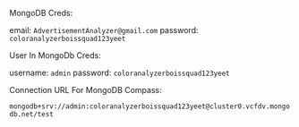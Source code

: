 MongoDB Creds:

email: `AdvertisementAnalyzer@gmail.com`
password: `coloranalyzerboissquad123yeet`

User In MongoDb Creds:

username: `admin`
password: `coloranalyzerboissquad123yeet`

Connection URL For MongoDB Compass:

`mongodb+srv://admin:coloranalyzerboissquad123yeet@cluster0.vcfdv.mongodb.net/test`
